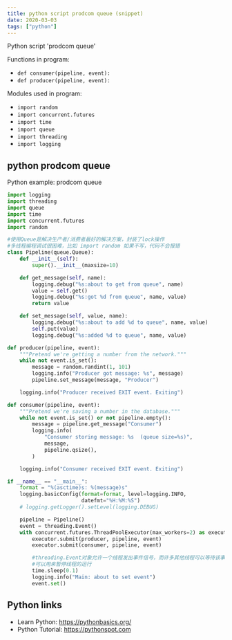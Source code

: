 ```yaml
---
title: python script prodcom queue (snippet)
date: 2020-03-03
tags: ["python"]
---
```

Python script 'prodcom queue'

Functions in program: 
* `def consumer(pipeline, event):`
* `def producer(pipeline, event):`

Modules used in program: 
* `import random`
* `import concurrent.futures`
* `import time`
* `import queue`
* `import threading`
* `import logging`

## python prodcom queue

Python example: prodcom queue

```python
import logging
import threading
import queue
import time
import concurrent.futures
import random

#使用Queue是解决生产者/消费者最好的解决方案，封装了lock操作
#多线程编程调试很困难，比如 import random 如果不写，代码不会报错
class Pipeline(queue.Queue):
    def __init__(self):
        super().__init__(maxsize=10)

    def get_message(self, name):
        logging.debug("%s:about to get from queue", name)
        value = self.get()
        logging.debug("%s:got %d from queue", name, value)
        return value

    def set_message(self, value, name):
        logging.debug("%s:about to add %d to queue", name, value)
        self.put(value)
        logging.debug("%s:added %d to queue", name, value)

def producer(pipeline, event):
    """Pretend we're getting a number from the network."""
    while not event.is_set():
        message = random.randint(1, 101)
        logging.info("Producer got message: %s", message)
        pipeline.set_message(message, "Producer")

    logging.info("Producer received EXIT event. Exiting")

def consumer(pipeline, event):
    """Pretend we're saving a number in the database."""
    while not event.is_set() or not pipeline.empty():
        message = pipeline.get_message("Consumer")
        logging.info(
            "Consumer storing message: %s  (queue size=%s)",
            message,
            pipeline.qsize(),
        )

    logging.info("Consumer received EXIT event. Exiting")

if __name__ == "__main__":
    format = "%(asctime)s: %(message)s"
    logging.basicConfig(format=format, level=logging.INFO,
                        datefmt="%H:%M:%S")
    # logging.getLogger().setLevel(logging.DEBUG)

    pipeline = Pipeline()
    event = threading.Event()
    with concurrent.futures.ThreadPoolExecutor(max_workers=2) as executor:
        executor.submit(producer, pipeline, event)
        executor.submit(consumer, pipeline, event)

        #threading.Event对象允许一个线程发出事件信号，而许多其他线程可以等待该事件发生。
        #可以用来暂停线程的运行
        time.sleep(0.1)
        logging.info("Main: about to set event")
        event.set()

```

## Python links

- Learn Python: https://pythonbasics.org/
- Python Tutorial: https://pythonspot.com
